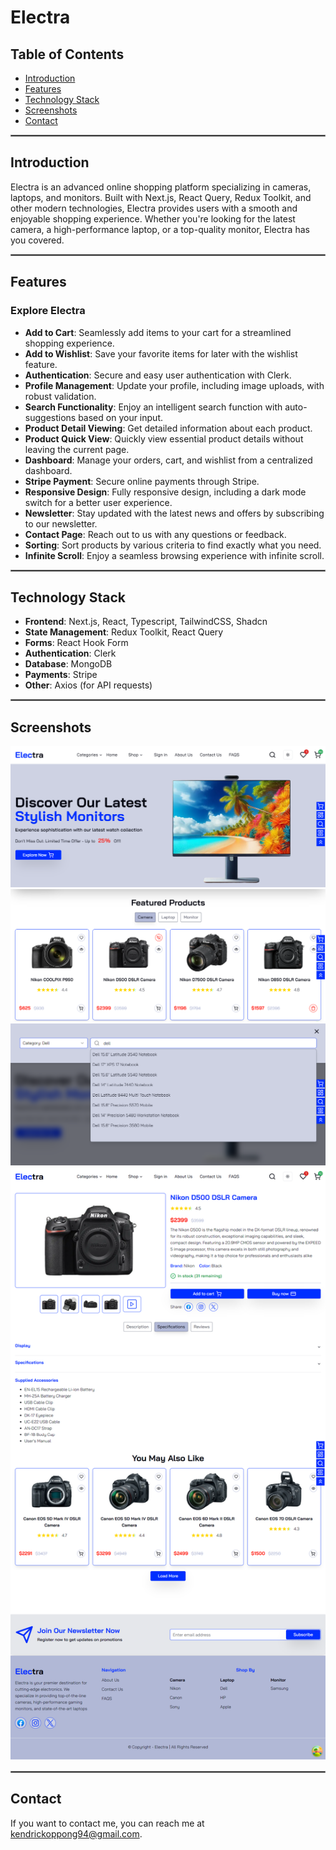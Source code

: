 # Electra

## Table of Contents
- [Introduction](#introduction)
- [Features](#features)
- [Technology Stack](#technology-stack)
- [Screenshots](#screenshots)
- [Contact](#contact)

<hr style="border:1px solid gray">

## Introduction
Electra is an advanced online shopping platform specializing in cameras, laptops, and monitors. Built with Next.js, React Query, Redux Toolkit, and other modern technologies, Electra provides users with a smooth and enjoyable shopping experience. Whether you're looking for the latest camera, a high-performance laptop, or a top-quality monitor, Electra has you covered.

<hr style="border:1px solid gray">

## Features

### Explore Electra
- **Add to Cart**: Seamlessly add items to your cart for a streamlined shopping experience.
- **Add to Wishlist**: Save your favorite items for later with the wishlist feature.
- **Authentication**: Secure and easy user authentication with Clerk.
- **Profile Management**: Update your profile, including image uploads, with robust validation.
- **Search Functionality**: Enjoy an intelligent search function with auto-suggestions based on your input.
- **Product Detail Viewing**: Get detailed information about each product.
- **Product Quick View**: Quickly view essential product details without leaving the current page.
- **Dashboard**: Manage your orders, cart, and wishlist from a centralized dashboard.
- **Stripe Payment**: Secure online payments through Stripe.
- **Responsive Design**: Fully responsive design, including a dark mode switch for a better user experience.
- **Newsletter**: Stay updated with the latest news and offers by subscribing to our newsletter.
- **Contact Page**: Reach out to us with any questions or feedback.
- **Sorting**: Sort products by various criteria to find exactly what you need.
- **Infinite Scroll**: Enjoy a seamless browsing experience with infinite scroll.

<hr style="border:1px solid gray">

## Technology Stack
- **Frontend**: Next.js, React, Typescript, TailwindCSS, Shadcn
- **State Management**: Redux Toolkit, React Query
- **Forms**: React Hook Form
- **Authentication**: Clerk
- **Database**: MongoDB
- **Payments**: Stripe
- **Other**: Axios (for API requests)

<hr style="border:1px solid gray">

## Screenshots
![Electra Screenshot 1](./screenshot-1.png)
![Electra Screenshot 1](./screenshot-2.png)
![Electra Screenshot 1](./screenshot-4.png)
![Electra Screenshot 1](./screenshot-3.png)

<hr style="border:1px solid gray">

## Contact
If you want to contact me, you can reach me at kendrickoppong94@gmail.com.
